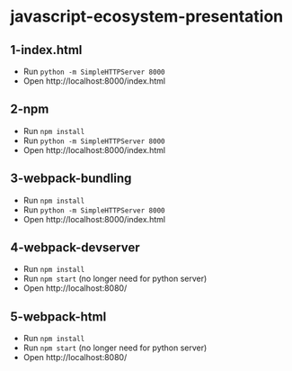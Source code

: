 javascript-ecosystem-presentation
=================================

## 1-index.html
* Run `python -m SimpleHTTPServer 8000`
* Open http://localhost:8000/index.html

## 2-npm
* Run `npm install`
* Run `python -m SimpleHTTPServer 8000`
* Open http://localhost:8000/index.html

## 3-webpack-bundling
* Run `npm install`
* Run `python -m SimpleHTTPServer 8000`
* Open http://localhost:8000/index.html

## 4-webpack-devserver
* Run `npm install`
* Run `npm start` (no longer need for python server)
* Open http://localhost:8080/

## 5-webpack-html
* Run `npm install`
* Run `npm start` (no longer need for python server)
* Open http://localhost:8080/
